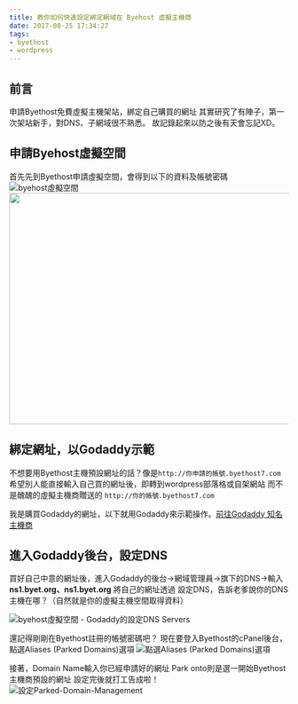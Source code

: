 ```yaml
---
title: 教你如何快速設定綁定網域在 Byehost 虛擬主機商
date: 2017-08-25 17:34:27
tags:
- byethost
- wordpress
---
```


## 前言
申請Byethost免費虛擬主機架站，綁定自己購買的網址
其實研究了有陣子，第一次架站新手，對DNS、子網域很不熟悉。
故記錄起來以防之後有天會忘記XD。
<!--more-->

## 申請Byehost虛擬空間
首先先到Byethost申請虛擬空間，會得到以下的資料及帳號密碼
![byehost虛擬空間](https://i.imgur.com/ScdZjgL.png)
<img class="alignnone wp-image-21" src="http://wualnz.com/wordpress/wp-content/uploads/2017/08/未命名.png" alt="" width="796" height="417" />

## 綁定網址，以Godaddy示範
不想要用Byethost主機預設網址的話？像是`http://你申請的帳號.byethost7.com`
希望別人能直接輸入自己買的網址後，即轉到wordpress部落格或自架網站
而不是醜醜的虛擬主機商贈送的 `http://你的帳號.byethost7.com`


我是購買Godaddy的網址，以下就用Godaddy來示範操作。<a href="https://tw.godaddy.com/" target="_blank" rel="noopener">前往Godaddy 知名主機商</a>
<br>

## 進入Godaddy後台，設定DNS
買好自己中意的網址後，進入Godaddy的後台→網域管理員→旗下的DNS→輸入<b>ns1.byet.org、ns1.byet.org</b>
將自己的網址透過 設定DNS，告訴老爹說你的DNS主機在哪？（自然就是你的虛擬主機空間取得資料）

![byehost虛擬空間 - Godaddy的設定DNS Servers](https://i.imgur.com/uGrDvus.jpg)

還記得剛剛在Byethost註冊的帳號密碼吧？
現在要登入Byethost的cPanel後台，點選Aliases (Parked Domains)選項
![點選Aliases (Parked Domains)選項](https://i.imgur.com/w66Dqun.jpg)

接著，Domain Name輸入你已經申請好的網址
Park onto則是選一開始Byethost主機商預設的網址
設定完後就打工告成啦！
![設定Parked-Domain-Management](https://i.imgur.com/CzLIDq7.jpg)
